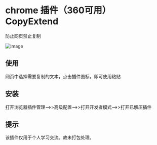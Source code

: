 # chrome 插件（360可用） CopyExtend
防止网页禁止复制

![image](https://github.com/user-attachments/assets/3ce982bd-e120-4c89-9561-d53780e3e92b)

## 使用
网页中选择需要复制的文本，点击插件图标，即可使用粘贴
## 安装
打开浏览器插件管理-->>高级配置-->>打开开发者模式-->>打开已解压插件
## 提示
该插件仅用于个人学习交流。故未打包处理。
